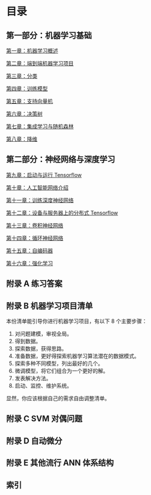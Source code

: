 # 目录

## 第一部分：机器学习基础

[第一章：机器学习概述](chap1.md)

[第二章：端到端机器学习项目](chap2.md)

[第三章：分类](chap3.md)

[第四章：训练模型](chap4.md)

[第五章：支持向量机](chap5.md)

[第六章：决策树](chap6.md)

[第七章：集成学习与随机森林](chap7.md)

[第八章：降维]()

## 第二部分：神经网络与深度学习

[第九章：启动与运行 Tensorflow ]()

[第十章：人工智能网络介绍]()

[第十一章：训练深度神经网络]()

[第十二章：设备与服务器上的分布式 Tensorflow ]()

[第十三章：卷积神经网络]()

[第十四章：循环神经网络]()

[第十五章：自编码器]()

[第十六章：强化学习]()

## 附录 A 练习答案



## 附录 B 机器学习项目清单

本份清单能引导你进行机器学习项目，有以下 8 个主要步骤：

1. 对问题建模，审视全局。
2. 得到数据。
3. 探索数据，获得思路。
4. 准备数据，更好得探索机器学习算法潜在的数据模式。
5. 探索多种不同模型，列出最好的几个。
6. 微调模型，将它们组合为一个更好的解。
7. 发表解决方法。
8. 启动、监控、维护系统。

显然，你应该根据自己的需求自由调整清单。

## 附录 C SVM 对偶问题

## 附录 D 自动微分

## 附录 E 其他流行 ANN 体系结构

## 索引
